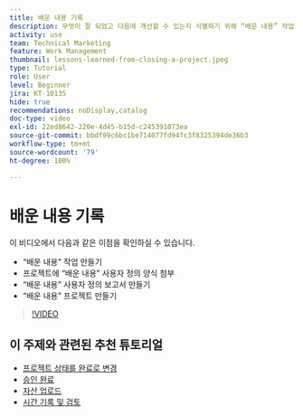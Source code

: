 ```yaml
---
title: 배운 내용 기록
description: 무엇이 잘 되었고 다음에 개선할 수 있는지 식별하기 위해 “배운 내용” 작업을 포함하는 방법을 알아봅니다.
activity: use
team: Technical Marketing
feature: Work Management
thumbnail: lessons-learned-from-closing-a-project.jpeg
type: Tutorial
role: User
level: Beginner
jira: KT-10135
hide: true
recommendations: noDisplay,catalog
doc-type: video
exl-id: 22ed8642-220e-4d45-b15d-c245391073ea
source-git-commit: bbdf99c6bc1be714077fd94fc3f8325394de36b3
workflow-type: tm+mt
source-wordcount: '79'
ht-degree: 100%

---
```


# 배운 내용 기록

이 비디오에서 다음과 같은 이점을 확인하실 수 있습니다.

* “배운 내용” 작업 만들기
* 프로젝트에 “배운 내용” 사용자 정의 양식 첨부
* “배운 내용” 사용자 정의 보고서 만들기
* “배운 내용” 프로젝트 만들기

>[!VIDEO](https://video.tv.adobe.com/v/3441019/?quality=12&learn=on&enablevpops=1&captions=kor)

## 이 주제와 관련된 추천 튜토리얼

* [프로젝트 상태를 완료로 변경](/help/manage-work/projects/change-the-project-status.md)
* [승인 완료](/help/manage-work/close-a-project/complete-approvals.md)
* [자산 업로드](/help/manage-work/close-a-project/upload-assets.md)
* [시간 기록 및 검토](/help/manage-work/close-a-project/log-and-review-hours.md)
